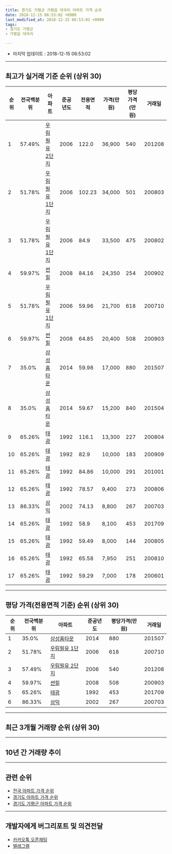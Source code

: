 ```yaml
---
title: 경기도 가평군 가평읍 대곡리 아파트 가격 순위
date: 2018-12-15 06:53:02 +0900
last_modified_at: 2018-12-15 06:53:02 +0900
tags:
- 경기도 가평군
- 가평읍 대곡리

---
```


* 마지막 업데이트 : 2018-12-15 06:53:02

---

## 최고가 실거래 기준 순위 (상위 30)


|순위|전국백분위|아파트|준공년도|전용면적|가격(만원)|평당가격(만원)|거래일|
|---|---|---|---|---|---|---|---|
|1|57.49%|[우림필유 2단지](https://search.naver.com/search.naver?query=%EA%B2%BD%EA%B8%B0%EB%8F%84+%EA%B0%80%ED%8F%89%EA%B5%B0+%EA%B0%80%ED%8F%89%EC%9D%8D+%EB%8C%80%EA%B3%A1%EB%A6%AC+%EC%9A%B0%EB%A6%BC%ED%95%84%EC%9C%A0+2%EB%8B%A8%EC%A7%80)|2006|122.0|36,900|540|201208|
|2|51.78%|[우림필유 1단지](https://search.naver.com/search.naver?query=%EA%B2%BD%EA%B8%B0%EB%8F%84+%EA%B0%80%ED%8F%89%EA%B5%B0+%EA%B0%80%ED%8F%89%EC%9D%8D+%EB%8C%80%EA%B3%A1%EB%A6%AC+%EC%9A%B0%EB%A6%BC%ED%95%84%EC%9C%A0+1%EB%8B%A8%EC%A7%80)|2006|102.23|34,000|501|200803|
|3|51.78%|[우림필유 1단지](https://search.naver.com/search.naver?query=%EA%B2%BD%EA%B8%B0%EB%8F%84+%EA%B0%80%ED%8F%89%EA%B5%B0+%EA%B0%80%ED%8F%89%EC%9D%8D+%EB%8C%80%EA%B3%A1%EB%A6%AC+%EC%9A%B0%EB%A6%BC%ED%95%84%EC%9C%A0+1%EB%8B%A8%EC%A7%80)|2006|84.9|33,500|475|200802|
|4|59.97%|[썬힐](https://search.naver.com/search.naver?query=%EA%B2%BD%EA%B8%B0%EB%8F%84+%EA%B0%80%ED%8F%89%EA%B5%B0+%EA%B0%80%ED%8F%89%EC%9D%8D+%EB%8C%80%EA%B3%A1%EB%A6%AC+%EC%8D%AC%ED%9E%90)|2008|84.16|24,350|254|200902|
|5|51.78%|[우림필유 1단지](https://search.naver.com/search.naver?query=%EA%B2%BD%EA%B8%B0%EB%8F%84+%EA%B0%80%ED%8F%89%EA%B5%B0+%EA%B0%80%ED%8F%89%EC%9D%8D+%EB%8C%80%EA%B3%A1%EB%A6%AC+%EC%9A%B0%EB%A6%BC%ED%95%84%EC%9C%A0+1%EB%8B%A8%EC%A7%80)|2006|59.96|21,700|618|200710|
|6|59.97%|[썬힐](https://search.naver.com/search.naver?query=%EA%B2%BD%EA%B8%B0%EB%8F%84+%EA%B0%80%ED%8F%89%EA%B5%B0+%EA%B0%80%ED%8F%89%EC%9D%8D+%EB%8C%80%EA%B3%A1%EB%A6%AC+%EC%8D%AC%ED%9E%90)|2008|64.85|20,400|508|200903|
|7|35.0%|[삼성홈타운](https://search.naver.com/search.naver?query=%EA%B2%BD%EA%B8%B0%EB%8F%84+%EA%B0%80%ED%8F%89%EA%B5%B0+%EA%B0%80%ED%8F%89%EC%9D%8D+%EB%8C%80%EA%B3%A1%EB%A6%AC+%EC%82%BC%EC%84%B1%ED%99%88%ED%83%80%EC%9A%B4)|2014|59.98|17,000|880|201507|
|8|35.0%|[삼성홈타운](https://search.naver.com/search.naver?query=%EA%B2%BD%EA%B8%B0%EB%8F%84+%EA%B0%80%ED%8F%89%EA%B5%B0+%EA%B0%80%ED%8F%89%EC%9D%8D+%EB%8C%80%EA%B3%A1%EB%A6%AC+%EC%82%BC%EC%84%B1%ED%99%88%ED%83%80%EC%9A%B4)|2014|59.67|15,200|840|201504|
|9|65.26%|[태광](https://search.naver.com/search.naver?query=%EA%B2%BD%EA%B8%B0%EB%8F%84+%EA%B0%80%ED%8F%89%EA%B5%B0+%EA%B0%80%ED%8F%89%EC%9D%8D+%EB%8C%80%EA%B3%A1%EB%A6%AC+%ED%83%9C%EA%B4%91)|1992|116.1|13,300|227|200804|
|10|65.26%|[태광](https://search.naver.com/search.naver?query=%EA%B2%BD%EA%B8%B0%EB%8F%84+%EA%B0%80%ED%8F%89%EA%B5%B0+%EA%B0%80%ED%8F%89%EC%9D%8D+%EB%8C%80%EA%B3%A1%EB%A6%AC+%ED%83%9C%EA%B4%91)|1992|82.9|10,000|183|200909|
|11|65.26%|[태광](https://search.naver.com/search.naver?query=%EA%B2%BD%EA%B8%B0%EB%8F%84+%EA%B0%80%ED%8F%89%EA%B5%B0+%EA%B0%80%ED%8F%89%EC%9D%8D+%EB%8C%80%EA%B3%A1%EB%A6%AC+%ED%83%9C%EA%B4%91)|1992|84.86|10,000|291|201001|
|12|65.26%|[태광](https://search.naver.com/search.naver?query=%EA%B2%BD%EA%B8%B0%EB%8F%84+%EA%B0%80%ED%8F%89%EA%B5%B0+%EA%B0%80%ED%8F%89%EC%9D%8D+%EB%8C%80%EA%B3%A1%EB%A6%AC+%ED%83%9C%EA%B4%91)|1992|78.57|9,400|273|200806|
|13|86.33%|[삼익](https://search.naver.com/search.naver?query=%EA%B2%BD%EA%B8%B0%EB%8F%84+%EA%B0%80%ED%8F%89%EA%B5%B0+%EA%B0%80%ED%8F%89%EC%9D%8D+%EB%8C%80%EA%B3%A1%EB%A6%AC+%EC%82%BC%EC%9D%B5)|2002|74.13|8,800|267|200703|
|14|65.26%|[태광](https://search.naver.com/search.naver?query=%EA%B2%BD%EA%B8%B0%EB%8F%84+%EA%B0%80%ED%8F%89%EA%B5%B0+%EA%B0%80%ED%8F%89%EC%9D%8D+%EB%8C%80%EA%B3%A1%EB%A6%AC+%ED%83%9C%EA%B4%91)|1992|58.9|8,100|453|201709|
|15|65.26%|[태광](https://search.naver.com/search.naver?query=%EA%B2%BD%EA%B8%B0%EB%8F%84+%EA%B0%80%ED%8F%89%EA%B5%B0+%EA%B0%80%ED%8F%89%EC%9D%8D+%EB%8C%80%EA%B3%A1%EB%A6%AC+%ED%83%9C%EA%B4%91)|1992|59.49|8,000|144|200805|
|16|65.26%|[태광](https://search.naver.com/search.naver?query=%EA%B2%BD%EA%B8%B0%EB%8F%84+%EA%B0%80%ED%8F%89%EA%B5%B0+%EA%B0%80%ED%8F%89%EC%9D%8D+%EB%8C%80%EA%B3%A1%EB%A6%AC+%ED%83%9C%EA%B4%91)|1992|65.58|7,950|251|200810|
|17|65.26%|[태광](https://search.naver.com/search.naver?query=%EA%B2%BD%EA%B8%B0%EB%8F%84+%EA%B0%80%ED%8F%89%EA%B5%B0+%EA%B0%80%ED%8F%89%EC%9D%8D+%EB%8C%80%EA%B3%A1%EB%A6%AC+%ED%83%9C%EA%B4%91)|1992|59.29|7,000|178|200601|


---

## 평당 가격(전용면적 기준) 순위 (상위 30)


|순위|전국백분위|아파트|준공년도|평당가격(만원)|거래일|
|---|---|---|---|---|---|
|1|35.0%|[삼성홈타운](https://search.naver.com/search.naver?query=%EA%B2%BD%EA%B8%B0%EB%8F%84+%EA%B0%80%ED%8F%89%EA%B5%B0+%EA%B0%80%ED%8F%89%EC%9D%8D+%EB%8C%80%EA%B3%A1%EB%A6%AC+%EC%82%BC%EC%84%B1%ED%99%88%ED%83%80%EC%9A%B4)|2014|880|201507|
|2|51.78%|[우림필유 1단지](https://search.naver.com/search.naver?query=%EA%B2%BD%EA%B8%B0%EB%8F%84+%EA%B0%80%ED%8F%89%EA%B5%B0+%EA%B0%80%ED%8F%89%EC%9D%8D+%EB%8C%80%EA%B3%A1%EB%A6%AC+%EC%9A%B0%EB%A6%BC%ED%95%84%EC%9C%A0+1%EB%8B%A8%EC%A7%80)|2006|618|200710|
|3|57.49%|[우림필유 2단지](https://search.naver.com/search.naver?query=%EA%B2%BD%EA%B8%B0%EB%8F%84+%EA%B0%80%ED%8F%89%EA%B5%B0+%EA%B0%80%ED%8F%89%EC%9D%8D+%EB%8C%80%EA%B3%A1%EB%A6%AC+%EC%9A%B0%EB%A6%BC%ED%95%84%EC%9C%A0+2%EB%8B%A8%EC%A7%80)|2006|540|201208|
|4|59.97%|[썬힐](https://search.naver.com/search.naver?query=%EA%B2%BD%EA%B8%B0%EB%8F%84+%EA%B0%80%ED%8F%89%EA%B5%B0+%EA%B0%80%ED%8F%89%EC%9D%8D+%EB%8C%80%EA%B3%A1%EB%A6%AC+%EC%8D%AC%ED%9E%90)|2008|508|200903|
|5|65.26%|[태광](https://search.naver.com/search.naver?query=%EA%B2%BD%EA%B8%B0%EB%8F%84+%EA%B0%80%ED%8F%89%EA%B5%B0+%EA%B0%80%ED%8F%89%EC%9D%8D+%EB%8C%80%EA%B3%A1%EB%A6%AC+%ED%83%9C%EA%B4%91)|1992|453|201709|
|6|86.33%|[삼익](https://search.naver.com/search.naver?query=%EA%B2%BD%EA%B8%B0%EB%8F%84+%EA%B0%80%ED%8F%89%EA%B5%B0+%EA%B0%80%ED%8F%89%EC%9D%8D+%EB%8C%80%EA%B3%A1%EB%A6%AC+%EC%82%BC%EC%9D%B5)|2002|267|200703|


---

## 최근 3개월 거래량 순위 (상위 30)


<div style="width:100%;">
    <canvas id="deal_count_ranking" height="250"></canvas>
</div>


<script>
new Chart(document.getElementById("deal_count_ranking"), {
    type: 'horizontalBar',
    data: {
        labels: ['썬힐', '태광', '우림필유 1단지'],
        datasets: [{
            label: '실거래 수',
            data: [3, 2, 1],
            borderColor: "rgba(255, 0, 128, 1)",
            backgroundColor: "rgba(255, 0, 128, 0.5)",
            fill: false,
        }]
    },
    options: {
        responsive: true,
        title: {
            display: true,
            text: '최근 3개월 거래량 순위'
        },
        tooltips: {
            mode: 'index',
            intersect: false,
            callbacks: {
                title: function(tooltipItems, data) {
                    return "실거래 수:";
                },
                label: function(tooltipItem, data) {
                    return data.labels[tooltipItem.index] + ": " + tooltipItem.xLabel;
                }
            }
        },
        hover: {
            mode: 'nearest',
            intersect: true
        },
        scales: {
            xAxes: [{
                display: true,
                scaleLabel: {
                    display: true,
                    labelString: '실거래 수'
                },
                ticks: {
                    suggestedMin: 0,
                }
            }],
            yAxes: [{
                display: true,
                ticks: {
                    autoSkip: false,
                    callback: function(value, index, values) {
                        if (value.length > 15)
                            return value.substr(0, 13) + "...";
                        else
                            return value;
                    }
                },
                scaleLabel: {
                    display: false,
                }
            }]
        }
    }
});

</script>


---

## 10년 간 거래량 추이


<div style="width:100%;">
    <canvas id="deal_progress" height="250"></canvas>
</div>

<script>
new Chart(document.getElementById("deal_progress"), {
    type: 'line',
    data: {
        labels: ['200812','200901','200902','200903','200904','200905','200906','200907','200908','200909','200910','200911','200912','201001','201002','201003','201004','201005','201006','201007','201008','201009','201010','201011','201012','201101','201102','201103','201104','201105','201106','201107','201108','201109','201110','201111','201112','201201','201202','201203','201204','201205','201206','201207','201208','201209','201210','201211','201212','201301','201302','201303','201304','201305','201306','201307','201308','201309','201310','201311','201312','201401','201402','201403','201404','201405','201406','201407','201408','201409','201410','201411','201412','201501','201502','201503','201504','201505','201506','201507','201508','201509','201510','201511','201512','201601','201602','201603','201604','201605','201606','201607','201608','201609','201610','201611','201612','201701','201702','201703','201704','201705','201706','201707','201708','201709','201710','201711','201712','201801','201802','201803','201804','201805','201806','201807','201808','201809','201810','201811','201812'],
        datasets: [{
            label: '실거래 수',
            pointRadius: 1,
            data: [3, 2, 12, 13, 11, 19, 8, 6, 5, 10, 6, 8, 3, 10, 7, 5, 6, 4, 5, 2, 2, 8, 8, 2, 5, 2, 3, 6, 8, 4, 5, 6, 6, 2, 0, 2, 0, 1, 3, 2, 2, 4, 2, 1, 3, 1, 3, 4, 1, 1, 2, 3, 2, 4, 3, 3, 4, 1, 6, 4, 1, 1, 6, 4, 8, 0, 3, 3, 2, 2, 1, 0, 7, 9, 4, 1, 7, 3, 4, 6, 3, 3, 6, 2, 0, 1, 3, 6, 5, 0, 3, 1, 5, 8, 0, 1, 2, 0, 0, 6, 1, 2, 1, 3, 1, 1, 6, 3, 3, 7, 1, 1, 3, 2, 1, 1, 1, 1, 3, 3, 0],
            borderColor: "rgba(255, 201, 14, 1)",
            backgroundColor: "rgba(255, 201, 14, 0.5)",
            fill: true,
        }]
    },
    options: {
        responsive: true,
        title: {
            display: true,
            text: '10년간 거래량 추이'
        },
        tooltips: {
            mode: 'index',
            intersect: false,
        },
        hover: {
            mode: 'nearest',
            intersect: true
        },
        scales: {
            xAxes: [{
                display: true,
                scaleLabel: {
                    display: true,
                    labelString: '년/월'
                }
            }],
            yAxes: [{
                display: true,
                ticks: {
                    suggestedMin: 0,
                },
                scaleLabel: {
                    display: true,
                    labelString: '실거래 수'
                }
            }]
        }
    }
});

</script>


---

## 관련 순위

- [전국 아파트 가격 순위](https://inasie.github.io/apt-ranking/전국)
- [경기도 아파트 가격 순위](https://inasie.github.io/apt-ranking/경기도)
- [경기도 가평군 아파트 가격 순위](https://inasie.github.io/apt-ranking/경기도-가평군)


---

## 개발자에게 버그리포트 및 의견전달

- [카카오톡 오픈채팅](https://open.kakao.com/o/gLJUAP4)
- [텔레그램](https://t.me/inasie)

